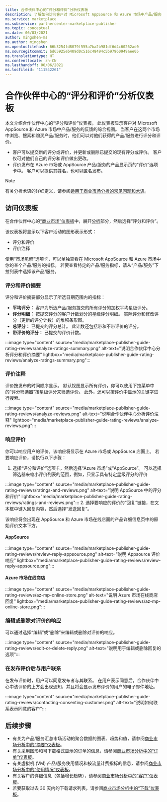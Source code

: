 ```yaml
---
title: 合作伙伴中心的“评分和评价”分析仪表板
description: 了解如何访问客户对 Microsoft AppSource 和 Azure 市场中产品/服务的反馈的综合视图。
ms.service: marketplace
ms.subservice: partnercenter-marketplace-publisher
ms.topic: conceptual
ms.date: 06/03/2021
author: mingshen-ms
ms.author: mingshen
ms.openlocfilehash: 66b3254fd8079f555a7ba2b981df6d4c60262ad0
ms.sourcegitcommit: bd65925eb409d0c516c48494c5b97960949aee05
ms.translationtype: HT
ms.contentlocale: zh-CN
ms.lasthandoff: 06/06/2021
ms.locfileid: "111542261"
---
```

# <a name="ratings--reviews-analytics-dashboard-in-partner-center"></a>合作伙伴中心的“评分和评价”分析仪表板

本文介绍合作伙伴中心的“评分和评价”仪表板。 此仪表板显示客户对 Microsoft AppSource 和 Azure 市场中产品/服务的反馈的综合视图。 当客户在这两个市场中浏览、搜索和购买产品/服务时，他们可以对他们获得的产品/服务进行评分和评价。

- 客户可以提交新的评分或评价，并更新或删除已提交的现有评分或评价。 客户仅可对他们自己的评分和评价做出更改。  
- 评价发布在 Azure 市场或 AppSource 产品/服务的产品显示页的“评价”选项卡中。 客户可以提供其姓名，也可以匿名发布。  

>[!NOTE]
> 有关分析术语的详细定义，请参阅[适用于商业市场分析的常见问题和术语](analytics-faq.md)。

## <a name="access-the-dashboard"></a>访问仪表板

在合作伙伴中心的[“商业市场”仪表板](https://partner.microsoft.com/dashboard/commercial-marketplace/overview)中，展开[分析](https://partner.microsoft.com/dashboard/commercial-marketplace/analytics/summary)部分，然后选择“评分和评价”。

该仪表板将显示以下客户活动的图形表示形式：

- 评分和评价  
- 评价注释

使用“市场见解”选项卡，可以单独查看在 Microsoft AppSource 和 Azure 市场中你的某个产品/服务的指标。 若要查看特定的产品/服务指标，请从“产品/服务”下拉列表中选择该产品/服务。

### <a name="ratings--reviews-summary"></a>评分和评价摘要

评分和评价摘要部分显示了所选日期范围内的指标：

- **平均评分：** 客户为所选产品/服务提交的所有评分的加权平均星级评分。
- **评分明细：** 按提交评分的客户计数划分的星级评分明细。 实际评分和修改评分（更新的评分计数）的堆积条形图。
- **总评分：** 已提交的评分总计。 此计数还包括带和不带评价的评分。
- **带评价的评分：** 已提交的评价计数。

:::image type="content" source="media/marketplace-publisher-guide-rating-reviews/analyze-ratings-summary.png" alt-text="说明合作伙伴中心分析评分和评价摘要" lightbox="media/marketplace-publisher-guide-rating-reviews/analyze-ratings-summary.png":::

### <a name="review-comments"></a>评价注释

评价按发布的时间顺序显示。 默认视图显示所有评价，你可以使用下拉菜单中的“评分筛选器”按星级评分来筛选评价。 此外，还可以按评价中显示的关键字进行搜索。  

:::image type="content" source="media/marketplace-publisher-guide-rating-reviews/analyze-reviews.png" alt-text="说明合作伙伴中心分析评价注释" lightbox="media/marketplace-publisher-guide-rating-reviews/analyze-reviews.png":::

### <a name="responding-to-a-review"></a>响应评价

你可以响应用户的评价，该响应将显示在 Azure 市场或 AppSource 店面上。 若要响应评价，请执行以下步骤：

1. 选择“评分和评价”选项卡，然后选择“Azure 市场”或“AppSource”。 可以选择筛选器来缩小评价列表的范围，例如，只显示具有特定星级评分的评价

:::image type="content" source="media/marketplace-publisher-guide-rating-reviews/ratings-and-reviews.png" alt-text="说明 AppSource 中的评分和评价" lightbox="media/marketplace-publisher-guide-rating-reviews/ratings-and-reviews.png":::
2. 选择要响应的评价的“回复”链接，在文本框中键入回复内容，然后选择“发送回复”。

该响应将会出现在 AppSource 和 Azure 市场在线店面的产品详细信息页中的原始评价文本下方。

#### <a name="appsource"></a>AppSource

:::image type="content" source="media/marketplace-publisher-guide-rating-reviews/review-reply-appsource.png" alt-text="说明 Appsource 评价响应" lightbox="media/marketplace-publisher-guide-rating-reviews/review-reply-appsource.png":::

#### <a name="azure-marketplace-online-store"></a>Azure 市场在线商店

:::image type="content" source="media/marketplace-publisher-guide-rating-reviews/az-mp-online-store.png" alt-text="说明 Azure 市场在线商店回复" lightbox="media/marketplace-publisher-guide-rating-reviews/az-mp-online-store.png":::

### <a name="editing-or-deleting-a-response-to-a-review"></a>编辑或删除对评价的响应

可以通过选择“编辑”或“删除”来编辑或删除对评价的响应。

:::image type="content" source="media/marketplace-publisher-guide-rating-reviews/edit-or-delete-reply.png" alt-text="说明用于编辑或删除回复的选项":::

### <a name="contacting-users-after-a-review-has-been-posted"></a>在发布评价后与用户联系

在发布评价时，用户可以同意发布者与其联系。 在用户表示同意后，合作伙伴中心中该评价的上方会出现通知，并且将会显示发布评价的用户的电子邮件地址。

:::image type="content" source="media/marketplace-publisher-guide-rating-reviews/contacting-consenting-customer.png" alt-text="说明如何联系表示同意的客户":::

## <a name="next-steps"></a>后续步骤

- 有关为产品/服务汇总市场活动的聚合数据的图表、趋势和值，请参阅[商业市场分析中的“摘要”仪表板](summary-dashboard.md)。
- 有关采用图形和可下载格式显示的订单的信息，请参阅[商业市场分析中的“订单”仪表板](orders-dashboard.md)。
- 有关虚拟机 (VM) 产品/服务使用情况和按流量计费指标的信息，请参阅[商业市场分析中的“使用情况”仪表板](usage-dashboard.md)。
- 有关客户的详细信息（包括增长趋势），请参阅[商业市场分析中的“客户”仪表板](customer-dashboard.md)。
- 若要获取过去 30 天内的下载请求列表，请参阅[商业市场分析中的“下载”仪表板](downloads-dashboard.md)。
